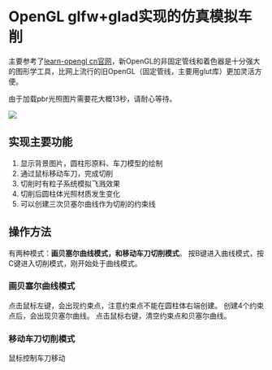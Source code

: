 # OpenGL glfw+glad实现的仿真模拟车削

主要参考了[learn-opengl cn官网](https://learnopengl-cn.github.io/)，新OpenGL的非固定管线和着色器是十分强大的图形学工具，比网上流行的旧OpenGL（固定管线，主要用glut库）更加灵活方便。

由于加载pbr光照图片需要花大概13秒，请耐心等待。

![](D:\QQ消息记录\1753843140\FileRecv\MobileFile\Image\MBYJXY7]D`L~I5E8[}2[7PC.png)

## 实现主要功能

1. 显示背景图片，圆柱形原料、车刀模型的绘制
2. 通过鼠标移动车刀，完成切削
3. 切削时有粒子系统模拟飞溅效果
4. 切削后圆柱体光照材质发生变化
5. 可以创建三次贝塞尔曲线作为切削的约束线


## 操作方法

有两种模式：**画贝塞尔曲线模式，和移动车刀切削模式**。
按B键进入曲线模式，按C键进入切削模式，刚开始处于曲线模式。

### 画贝塞尔曲线模式

点击鼠标左键，会出现约束点，注意约束点不能在圆柱体右端创建。
创建4个约束点后，会出现贝塞尔曲线。
点击鼠标右键，清空约束点和贝塞尔曲线。

### 移动车刀切削模式

鼠标控制车刀移动

